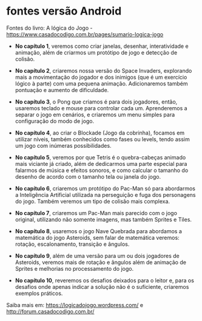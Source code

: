 # fontes versão Android 
Fontes do livro: A lógica do Jogo - https://www.casadocodigo.com.br/pages/sumario-logica-jogo

* **No capítulo  1**, veremos como criar janelas, desenhar, interatividade e animação, além de criarmos um protótipo de jogo e detecção de colisão.

* **No capítulo  2**, criaremos nossa versão do Space Invaders, explorando mais a movimentação do jogador e dos inimigos (que é um exercício lógico à parte) com uma pequena animação. Adicionaremos também pontuação e aumento de dificuldade.

* **No capítulo  3**, o Pong que criamos é para dois jogadores, então, usaremos teclado e mouse para controlar cada um. Aprenderemos a separar o jogo em cenários, e criaremos um menu simples para configuração do modo de jogo.

* **No capítulo  4**, ao criar o Blockade (Jogo da cobrinha), focamos em utilizar níveis, também conhecidos como fases ou levels, tendo assim um jogo com inúmeras possibilidades.

* **No capítulo  5**, veremos por que Tetris é o quebra-cabeças animado mais viciante já criado, além de dedicarmos uma parte especial para falarmos de música e efeitos sonoros, e como calcular o tamanho do desenho de acordo com o tamanho tela ou janela do jogo.

* **No capítulo  6**, criaremos um protótipo do Pac-Man só para abordarmos a Inteligência Artificial utilizada na perseguição e fuga dos personagens do jogo. Também veremos um tipo de colisão mais complexa.

* **No capítulo  7**, criaremos um Pac-Man mais parecido com o jogo original, utilizando não somente imagens, mas também Sprites e Tiles.

* **No capítulo  8**, usaremos o jogo Nave Quebrada para abordamos a matemática do jogo Asteroids, sem falar de matemática veremos: rotação, escalonamento, transição e ângulos.

* **No capítulo  9**, além de uma versão para um ou dois jogadores de Asteroids, veremos mais de rotação e ângulos além de animação de Sprites e melhorias no processamento do jogo.

* **No capítulo 10**, reveremos os desafios deixados para o leitor e, para os desafios onde apenas indicar a solução não é o suficiente, criaremos exemplos práticos.

Saiba mais em: https://logicadojogo.wordpress.com/ e http://forum.casadocodigo.com.br/
